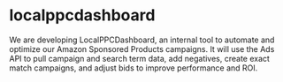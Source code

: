 # localppcdashboard
We are developing LocalPPCDashboard, an internal tool to automate and optimize our Amazon Sponsored Products campaigns. It will use the Ads API to pull campaign and search term data, add negatives, create exact match campaigns, and adjust bids to improve performance and ROI.
